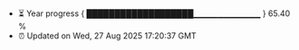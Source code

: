 - ⏳ Year progress { ███████████████████▁▁▁▁▁▁▁▁▁▁▁ } 65.40 %
- ⏰ Updated on Wed, 27 Aug 2025 17:20:37 GMT

